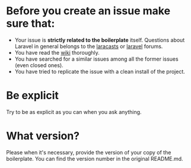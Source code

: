 # Before you create an issue make sure that:
- Your issue is **strictly related to the boilerplate** itself. Questions about Laravel in general belongs to the [laracasts](https://laracasts.com/discuss/) or [laravel](http://laravel.io/forum) forums.
- You have read the [wiki](https://github.com/rappasoft/laravel-5-boilerplate/wiki) thoroughly.
- You have searched for a similar issues among all the former issues (even closed ones).
- You have tried to replicate the issue with a clean install of the project.

# Be explicit
Try to be as explicit as you can when you ask anything.

# What version?
Please when it's necessary, provide the version of your copy of the boilerplate. You can find the version number in the original README.md.